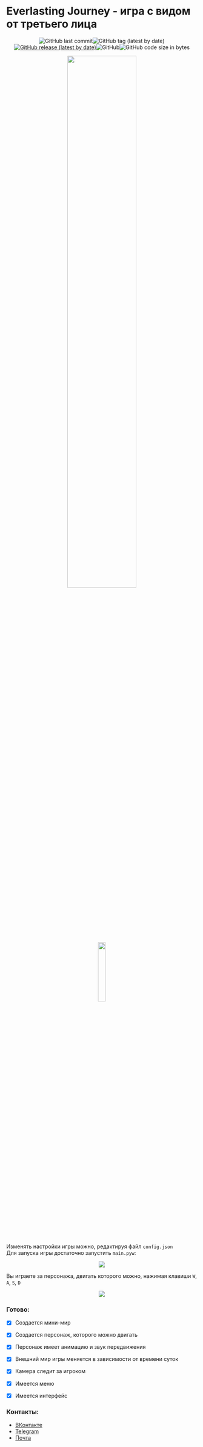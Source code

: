# Everlasting Journey - игра с видом от третьего лица
<p align="center">
<img alt="GitHub last commit" src="https://img.shields.io/github/last-commit/EgorkA82/Everlasting-Journey"><img alt="GitHub tag (latest by date)" src="https://img.shields.io/github/v/tag/EgorkA82/Everlasting-Journey"><a href="https://www.python.org/"><img alt="GitHub release (latest by date)" src="https://img.shields.io/badge/code-python%203.9.0%2B-blue"><a/><img alt="GitHub" src="https://img.shields.io/github/license/EgorkA82/Everlasting-Journey"/><img alt="GitHub code size in bytes" src="https://img.shields.io/github/languages/code-size/EgorkA82/Everlasting-Journey">
</p>

<p align="center">
  <a target="_blank" href="https://yandexlyceum.ru/"><img src="http://old.oksei.ru/attachments/article/372/Лого%20цветной.png" width=60%></a><br><a href="https://python.org/"><img src="https://www.vippng.com/png/full/84-842346_related-image-python-programming.png" width=20%></a>
</p>

Изменять настройки игры можно, редактируя файл `config.json`<br>
Для запуска игры достаточно запустить `main.pyw`:
<p align="center">
<img src="https://eg-blyablin.ru/launch.gif"/></p>


Вы играете за персонажа, двигать которого можно, нажимая клавиши `W`, `A`, `S`, `D`
<br>
<p align="center">
<img src="https://eg-blyablin.ru/move.gif"/></p>

### Готово:
- [X] Cоздается мини-мир
- [X] Создается персонаж, которого можно двигать
- [X] Персонаж имеет анимацию и звук передвижения
- [X] Внешний мир игры меняется в зависимости от времени суток
- [X] Камера следит за игроком
- [X] Имеется меню
- [X] Имеется интерфейс



### Контакты:
- [ВКонтакте](https://vk.com/eg_blyablin)
- [Telegram](https://t.me/EgorBlyablin)
- [Почта](mailto:eg.blyablin@yandex.ru)
